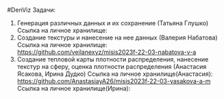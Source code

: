 #DenViz
Задачи:
1. Генерация различных данных и их сохранение (Татьяна Глушко)
Ссылка на личное хранилище:
2. Создание текстуры и нанесение на нее данных (Валерия Набатова)
Ссылка на личное хранилище: https://github.com/veilanexyz/misis2023f-22-03-nabatova-v-a
3. Создание тепловой карты плотности распределения, нанесение текстур на сферу, оценка плотности распределения (Анастасия Ясакова, Ирина Дудко)
Ссылка на личное хранилище(Анастасия): https://github.com/AnastasiayA26/misis2023f-22-03-yasakova-a-m
Ссылка на личное хранилище(Ирина):
